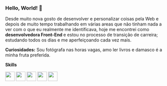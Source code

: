  ### Hello, World! 👋
Desde muito nova gosto de desenvolver e personalizar coisas pela Web e depois de muito tempo trabalhando em várias areas que não tinham nada a ver com o que eu realmente me identificava, hoje me encontrei como <strong> desenvolvedora Front-End </strong> e estou no processo de transição de carreira; estudando todos os dias e me aperfeiçoando cada vez mais.

<strong>Curiosidades:</strong> Sou fotógrafa nas horas vagas, amo ler livros e damasco é a minha fruta preferida.

<strong> Skills </strong>
<div>
<img src="https://github.com/CibelleN94/CibelleN94/assets/154359374/b3b27803-0514-4c23-ad1a-260c6166e1d0" width="30px" />
<img src="https://github.com/CibelleN94/CibelleN94/assets/154359374/2c886cc2-4901-4c42-965b-639f09eb0043" width="30px" />
<img src="https://github.com/CibelleN94/CibelleN94/assets/154359374/1fc08ff1-006d-40b5-97fd-58862a0abec1" width="30px" />
<img src="https://github.com/CibelleN94/CibelleN94/assets/154359374/07036833-5cba-4e71-ae2d-0d2aab1bf37f" width="30px" />
<img src="https://github.com/CibelleN94/CibelleN94/assets/154359374/47bf9241-d174-40ed-9bf2-0181973c05d1" width="30px" /></div>




<!--
**CibelleN94/CibelleN94** is a ✨ _special_ ✨ repository because its `README.md` (this file) appears on your GitHub profile.

Here are some ideas to get you started:

- 🔭 I’m currently working on ...
- 🌱 I’m currently learning ...
- 👯 I’m looking to collaborate on ...
- 🤔 I’m looking for help with ...
- 💬 Ask me about ...
- 📫 How to reach me: ...
- 😄 Pronouns: ...
- ⚡ Fun fact: ...
-->
